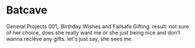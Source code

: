 # Batcave
General Projects 001_ 
Birthday Wishes and Failsafe Gifting.
result: not sure of her choice, does she really want me or she just being nice and don't wanna recieve any gifts.
let's just say, she sees me.

